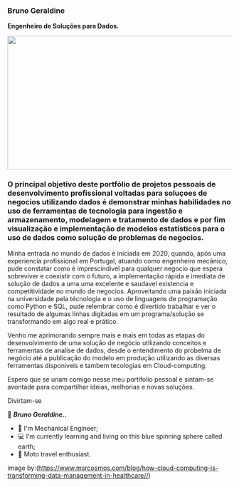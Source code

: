### **Bruno Geraldine**

**Engenheiro de Soluções para Dados.**

 <p align="center">
  <img width="1000" height="300" src="https://github.com/user-attachments/assets/e994e473-10a0-47e4-b14a-4debf9835164"
       </p> 

 <p align="left">

### **O principal objetivo deste portfólio de projetos pessoais de desenvolvimento profissional voltadas para soluçoes de negocios utilizando dados é demonstrar minhas habilidades no uso de ferramentas de tecnologia para ingestão e armazenamento, modelagem e tratamento de dados e por fim visualização e implementação de modelos estatisticos para o uso de dados como solução de problemas de negocios.**

Minha entrada no mundo de dados é iniciada em 2020, quando, após uma experiencia profissional em Portugal, atuando como engenheiro mecânico, pude constatar como é imprescindivel para qualquer negocio que espera sobreviver e coexistir com o futuro, a implementação rápida e imediata de solução de dados a uma uma excelente e saudavel existencia e competitividade no mundo de negocios. Aproveitando uma paixão iniciada na universidade pela técnologia e o uso de linguagens de programação como Python e SQL, pude relembrar como é divertido trabalhar e ver o resultado de algumas linhas digitadas em um programa/solução se transformando em algo real e prático.

Venho me aprimorando sempre mais e mais em todas as etapas do desenvolvimento de uma solução de negócio utilizando conceitos e ferramentas de analise de dados, desde o entendimento do probelma de negócio até a publicação do modelo em produção utilizando as diversas ferramentas disponiveis e tambem tecologias em Cloud-computing.

Espero que se unam comigo nesse meu portifolio pessoal e sintam-se avontade para compartilhar ideias, melhorias e novas soluções.

Divirtam-se


🦾 **_Bruno Geraldine_..**

- 🔰 I'm Mechanical Engineer;
- 💻 I’m currently learning and living on this blue spinning sphere called earth;
- 🛵 Moto travel enthusiast.


image by:(https://www.msrcosmos.com/blog/how-cloud-computing-is-transforming-data-management-in-healthcare//)
